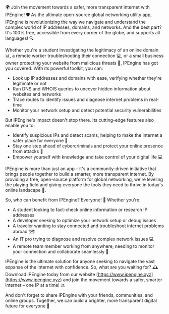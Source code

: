 🌍 Join the movement towards a safer, more transparent internet with IPEngine! 🛡️ As the ultimate open-source global networking utility app, IPEngine is revolutionizing the way we navigate and understand the complex world of IP addresses, domains, and networks. And the best part? It's 100% free, accessible from every corner of the globe, and supports all languages! 🔍

Whether you're a student investigating the legitimacy of an online domain 📊, a remote worker troubleshooting their connection 💻, or a small business owner protecting your website from malicious threats 🚀, IPEngine has got you covered. With its powerful toolkit, you can:

* Look up IP addresses and domains with ease, verifying whether they're legitimate or not
* Run DNS and WHOIS queries to uncover hidden information about websites and networks
* Trace routes to identify issues and diagnose internet problems in real-time
* Monitor your network setup and detect potential security vulnerabilities

But IPEngine's impact doesn't stop there. Its cutting-edge features also enable you to:

* Identify suspicious IPs and detect scams, helping to make the internet a safer place for everyone 🚫
* Stay one step ahead of cybercriminals and protect your online presence from attacks 💪
* Empower yourself with knowledge and take control of your digital life 💻

IPEngine is more than just an app – it's a community-driven initiative that brings people together to build a smarter, more transparent internet. By providing a free, open-source platform for global networking, we're leveling the playing field and giving everyone the tools they need to thrive in today's online landscape 🌈.

So, who can benefit from IPEngine? Everyone! 🤝 Whether you're:

* A student looking to fact-check online information or research IP addresses
* A developer seeking to optimize your network setup or debug issues
* A traveler wanting to stay connected and troubleshoot internet problems abroad 🗺️
* An IT pro trying to diagnose and resolve complex network issues 💻
* A remote team member working from anywhere, needing to monitor your connection and collaborate seamlessly 💼

IPEngine is the ultimate solution for anyone seeking to navigate the vast expanse of the internet with confidence. So, what are you waiting for? 🕰️ Download IPEngine today from our website [https://www.ipengine.xyz](https://www.ipengine.xyz) and join the movement towards a safer, smarter internet – one IP at a time! 🔜

And don't forget to share IPEngine with your friends, communities, and online groups. Together, we can build a brighter, more transparent digital future for everyone 🌟